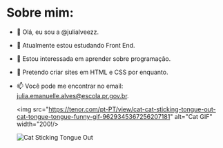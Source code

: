 # Sobre mim:

- 👋 Olá, eu sou a @julialveezz.
- 👀 Atualmente estou estudando Front End.
- 🌱 Estou interessada em aprender sobre programação.
- 💞️ Pretendo criar sites em HTML e CSS por enquanto.
- 📫 Você pode me encontrar no email: julia.emanuelle.alves@escola.pr.gov.br.

  <img src="https://tenor.com/pt-PT/view/cat-cat-sticking-tongue-out-cat-tongue-tongue-funny-gif-9629345367256207181" alt="Cat GIF" width="200!/>

  ![Cat Sticking Tongue Out](https://media.tenor.com/9wxZT5L01nAAAAAC/cat-cat-sticking-tongue-out.gif)

<!---
julialveezz/julialveezz is a ✨ special ✨ repository because its `README.md` (this file) appears on your GitHub profile.
You can click the Preview link to take a look at your changes.
--->
